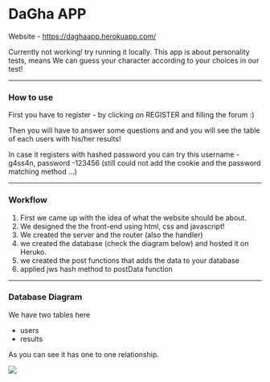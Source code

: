 # DaGha APP

Website - https://daghaapp.herokuapp.com/

Currently not working! try running it locally.
This app is about personality tests, means
We can guess your character according to your choices in our test!

---

### How to use

First you have to register - by clicking on REGISTER and filling the forum :)

Then you will have to answer some questions and and you will see the table of each users with his/her results!

In case it registers with hashed password you can try this username - g4ss4n, password -123456 (still could not add the cookie and the password matching method ...)

---

### Workflow

1.  First we came up with the idea of what the website should be about.
2.  We designed the the front-end using html, css and javascript!
3.  We created the server and the router (also the handler)
4.  we created the database (check the diagram below) and hosted it on Heruko.
5.  we created the post functions that adds the data to your database
6.  applied jws hash method to postData function

---

### Database Diagram

We have two tables here

- users
- results

As you can see it has one to one relationship.

![](https://imgur.com/D6Q8Oue.png)
